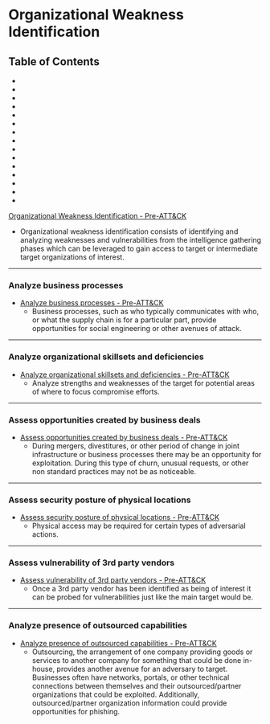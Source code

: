 # Organizational Weakness Identification


## Table of Contents
- []()
- []()
- []()
- []()
- []()
- []()
- []()
- []()
- []()
- []()
- []()
- []()
- []()
- []()
- []()

[Organizational Weakness Identification - Pre-ATT&CK](https://attack.mitre.org/pre-attack/index.php/Organizational_Weakness_Identification)
* Organizational weakness identification consists of identifying and analyzing weaknesses and vulnerabilities from the intelligence gathering phases which can be leveraged to gain access to target or intermediate target organizations of interest. 



---------------------------------------------------------
### Analyze business processes
* [Analyze business processes - Pre-ATT&CK](https://attack.mitre.org/pre-attack/index.php/Technique/PRE-T1078)
	* Business processes, such as who typically communicates with who, or what the supply chain is for a particular part, provide opportunities for social engineering or other avenues of attack.




---------------------------------------------------------
### Analyze organizational skillsets and deficiencies
* [Analyze organizational skillsets and deficiencies - Pre-ATT&CK](https://attack.mitre.org/pre-attack/index.php/Technique/PRE-T1077)
	* Analyze strengths and weaknesses of the target for potential areas of where to focus compromise efforts.




---------------------------------------------------------
### Assess opportunities created by business deals
* [Assess opportunities created by business deals - Pre-ATT&CK](https://attack.mitre.org/pre-attack/index.php/Technique/PRE-T1076)
	* During mergers, divestitures, or other period of change in joint infrastructure or business processes there may be an opportunity for exploitation. During this type of churn, unusual requests, or other non standard practices may not be as noticeable.




---------------------------------------------------------
### Assess security posture of physical locations
* [Assess security posture of physical locations - Pre-ATT&CK](https://attack.mitre.org/pre-attack/index.php/Technique/PRE-T1079)
	* Physical access may be required for certain types of adversarial actions.




---------------------------------------------------------
### Assess vulnerability of 3rd party vendors
* [Assess vulnerability of 3rd party vendors - Pre-ATT&CK](https://attack.mitre.org/pre-attack/index.php/Technique/PRE-T1075)
	* Once a 3rd party vendor has been identified as being of interest it can be probed for vulnerabilities just like the main target would be.




---------------------------------------------------------
### Analyze presence of outsourced capabilities
* [Analyze presence of outsourced capabilities - Pre-ATT&CK](https://attack.mitre.org/pre-attack/index.php/Technique/PRE-T1080)
	* Outsourcing, the arrangement of one company providing goods or services to another company for something that could be done in-house, provides another avenue for an adversary to target. Businesses often have networks, portals, or other technical connections between themselves and their outsourced/partner organizations that could be exploited. Additionally, outsourced/partner organization information could provide opportunities for phishing.




